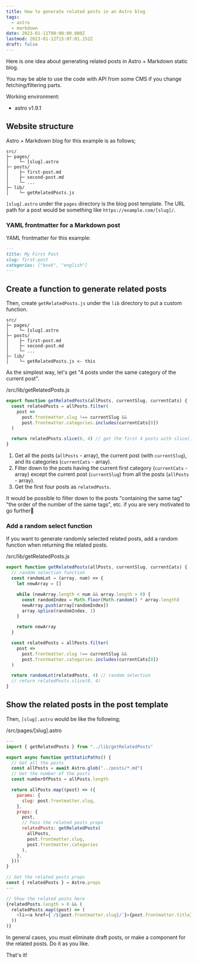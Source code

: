 ```yaml
---
title: How to generate related posts in an Astro blog
tags:
  - astro
  - markdown
date: 2023-01-11T00:00:00.000Z
lastmod: 2023-01-12T15:07:01.152Z
draft: false
---
```


Here is one idea about generating related posts in Astro + Markdown static blog.

You may be able to use the code with API from some CMS if you change fetching/filtering parts.

Working environment:

- astro v1.9.1

## Website structure

Astro + Markdown blog for this example is as follows;

```tree
src/
├─ pages/
│    └─ [slug].astro
├─ posts/
│    ├─ first-post.md
│    ├─ second-post.md
│    └─ ...
├─ lib/
│    └─ getRelatedPosts.js
```

`[slug].astro` under the `pages` directory is the blog post template. The URL path for a post would be something like `https://example.com/[slug]/`.

### YAML frontmatter for a Markdown post

YAML frontmatter for this example:

```md
---
title: My First Post
slug: first-post
categories: ["book", "english"]
---
```

## Create a function to generate related posts

Then, create `getRelatedPosts.js` under the `lib` directory to put a custom function.

```tree
src/
├─ pages/
│    └─ [slug].astro
├─ posts/
│    ├─ first-post.md
│    ├─ second-post.md
│    └─ ...
├─ lib/
│    └─ getRelatedPosts.js <- this
```

As the simplest way, let's get "4 posts under the same category of the current post".

<div class="filename">/src/lib/getRelatedPosts.js</div>

```js
export function getRelatedPosts(allPosts, currentSlug, currentCats) {
  const relatedPosts = allPosts.filter(
    post =>
      post.frontmatter.slug !== currentSlug &&
      post.frontmatter.categories.includes(currentCats[0])
  )

  return relatedPosts.slice(0, 4) // get the first 4 posts with slice()
}
```

1. Get all the posts (`allPosts` - array), the current post (with `currentSlug`), and its categories (`currentCats` - array).
2. Filter down to the posts having the current first category (`currentCats` - array) except the current post (`currentSlug`) from all the posts (`allPosts` - array).
3. Get the first four posts as `relatedPosts`.

It would be possible to filter down to the posts "containing the same tag" "the order of the number of the same tags", etc. if you are very motivated to go further🙂

### Add a random select function

If you want to generate randomly selected related posts, add a random function when returning the related posts.

<div class="filename">/src/lib/getRelatedPosts.js</div>

```js
export function getRelatedPosts(allPosts, currentSlug, currentCats) {
  // random selection function
  const randomLot = (array, num) => {
    let newArray = []

    while (newArray.length < num && array.length > 0) {
      const randomIndex = Math.floor(Math.random() * array.length)
      newArray.push(array[randomIndex])
      array.splice(randomIndex, 1)
    }

    return newArray
  }

  const relatedPosts = allPosts.filter(
    post =>
      post.frontmatter.slug !== currentSlug &&
      post.frontmatter.categories.includes(currentCats[0])
  )

  return randomLot(relatedPosts, 4) // random selection
  // return relatedPosts.slice(0, 4)
}
```

## Show the related posts in the post template

Then, `[slug].astro` would be like the following;

<div class="filename">/src/pages/[slug].astro</div>

```js
---
import { getRelatedPosts } from "../lib/getRelatedPosts"

export async function getStaticPaths() {
  // Get all the posts
  const allPosts = await Astro.glob("../posts/*.md")
  // Get the number of the posts
  const numberOfPosts = allPosts.length

  return allPosts.map((post) => ({
    params: {
      slug: post.frontmatter.slug,
    },
    props: {
      post,
      // Pass the related posts props
      relatedPosts: getRelatedPosts(
        allPosts,
        post.frontmatter.slug,
        post.frontmatter.categories
      ),
    },
  }))
}

// Get the related posts props
const { relatedPosts } = Astro.props
---

// Show the related posts here
{relatedPosts.length > 0 && (
  relatedPosts.map((post) => (
    <li><a href={`/${post.frontmatter.slug}/`}>{post.frontmatter.title}</a></li>
  ))
)}
```

In general cases, you must eliminate draft posts, or make a component for the related posts. Do it as you like.

That's it!
